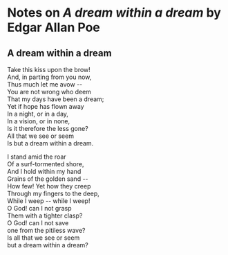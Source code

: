 Notes on *A dream within a dream* by Edgar Allan Poe
=====================================================

A dream within a dream
----------------------
Take this kiss upon the brow!  
And, in parting from you now,  
Thus much let me avow --  
You are not wrong who deem  
That my days have been a dream;  
Yet if hope has flown away  
In a night, or in a day,  
In a vision, or in none,  
Is it therefore the less gone?  
All that we see or seem  
Is but a dream within a dream.  

I stand amid the roar  
Of a surf-tormented shore,  
And I hold within my hand  
Grains of the golden sand --  
How few! Yet how they creep  
Through my fingers to the deep,  
While I weep -- while I weep!  
O God! can I not grasp  
Them with a tighter clasp?  
O God! can I not save  
one from the pitiless wave?  
Is all that we see or seem  
but a dream within a dream?  

